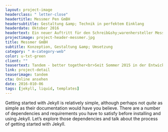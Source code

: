 ```yaml
---
layout: project-image
headerclass: " letter-close"
headertitle: Messmer Pen GmBH
headersubtitle: Gestaltung &amp; Technik in perfektem Einklang
headerdate: Oktober 2016
headertext: Ein neuer Auftritt für den Schreib&shy;warenhersteller Messmer GmbH.<br>Anpsrechend, übersichtlich, klar und zum Unternehmen passend lädt diese Seite Interessierte ein, sich über eine Karriere im Innen-oder Außendienst zu informieren.
projectimage: project-header-messmer.jpg
title: Messmer GmBH
subtitle: Konzeption, Gestaltung &amp; Umsetzung
category: " m-category-web"
color: u-txt-green
client: ""
teasertext: Tandem - better together<br>Seit Sommer 2015 in der Entwicklung ist dies unser bis dato Größtes Vorhaben und unser ganzer Stolz!
link: project-detail
teaserimage: tandem
cta: Online ansehen
date: 2016-010-06
tags: [jekyll, liquid, templates]
---
```

Getting started with Jekyll is relatively simple, although perhaps not *quite* as simple as their documentation would have you believe. There are a number of dependencies and requirements you have to satisfy before installing and using Jekyll. Let’s explore those dependencies and talk about the process of getting started with Jekyll.
